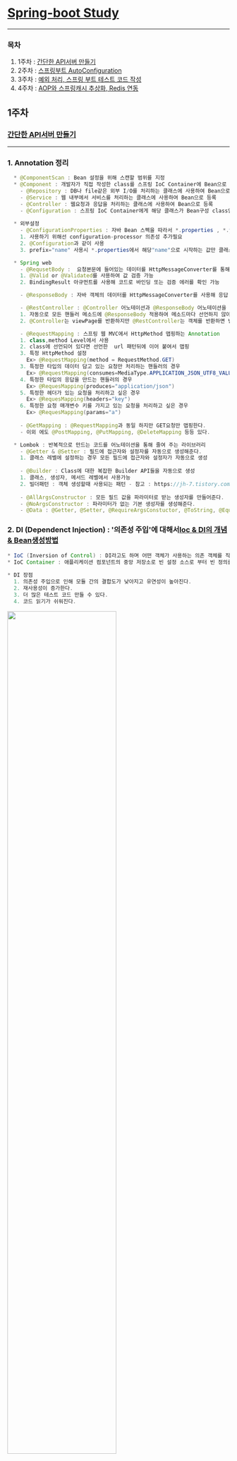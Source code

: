  # [Spring-boot Study](https://github.com/sieunkr/spring-study-group)
---

### 목차
1. 1주차 : [간단한 API서버 만들기](https://github.com/hwangyoungjin/SpringGroupStudy#1주차)
2. 2주차 : [스프링부트 AutoConfiguration](https://github.com/hwangyoungjin/SpringGroupStudy#2주차)
3. 3주차 : [예외 처리, 스프링 부트 테스트 코드 작성](https://github.com/hwangyoungjin/SpringGroupStudy#3주차)
4. 4주차 : [AOP와 스프링캐시 추상화, Redis 연동](https://github.com/hwangyoungjin/SpringGroupStudy#4주차)

## 1주차
### [간단한 API서버 만들기](https://brunch.co.kr/@springboot/531)
---
### 1. Annotation 정리 
```java
  * @ComponentScan : Bean 설정을 위해 스캔할 범위를 지정
  * @Component : 개발자가 직접 작성한 class를 스프링 IoC Container에 Bean으로 등록하기 위한 어노테이션 
    - @Repository : DB나 file같은 외부 I/O를 처리하는 클래스에 사용하여 Bean으로 등록
    - @Service : 웹 내부에서 서비스를 처리하는 클래스에 사용하여 Bean으로 등록
    - @Controller : 웹요청과 응답을 처리하는 클래스에 사용하여 Bean으로 등록
    - @Configuration : 스프링 IoC Container에게 해당 클래스가 Bean구성 class임을 알려주는 어노테이션
        
  * 외부설정
    - @ConfigurationProperties : 자바 Bean 스펙을 따라서 *.properties , *.yml 파일에 있는 값을 해당 어노테이션 붙은 클래스에 Getter, Setter를 이용하여 필드값의 바인딩 해준다.
	1. 사용하기 위해선 configuration-processor 의존성 추가필요
	2. @Configuration과 같이 사용
	3. prefix="name" 사용시 *.properties에서 해당"name"으로 시작하는 값만 클래스 field에 바인딩 된다.

  * Spring web
    - @RequsetBody :  요청본문에 들어있는 데이터를 HttpMessageConverter를 통해 자바 객체로 받아올 때 사용
	1. @Valid or @Validated를 사용하여 값 검증 가능
	2. BindingResult 아규먼트를 사용해 코드로 바인딩 또는 검증 에러를 확인 가능

    - @ResponseBody : 자바 객체의 데이터를 HttpMessageConverter를 사용해 응답 본문 메시지로 변환하여 보낼 때 사용

    - @RestController : @Controller 어노테이션과 @ResponseBody 어노테이션을 합쳐놓은 어노테이션 
	1. 자동으로 모든 핸들러 메소드에 @ResponseBody 적용하여 메소드마다 선언하지 않아도 된다.
	2. @Controller는 viewPage를 반환하지만 @RestController는 객체를 반환하면 변환되어 바로 응답으로

    - @RequestMapping : 스프링 웹 MVC에서 HttpMethod 맵핑하는 Annotation
	1. class,method Level에서 사용
	2. class에 선언되어 있다면 선언한  url 패턴뒤에 이어 붙여서 맵핑
	3. 특정 HttpMethod 설정
	  Ex> @RequestMapping(method = RequestMethod.GET)
	3. 특정한 타입의 데이터 담고 있는 요청만 처리하는 핸들러의 경우
	  Ex> @RequestMapping(consumes=MediaType.APPLICATION_JSON_UTF8_VALUE)
	4. 특정한 타입의 응답을 만드는 핸들러의 경우
	  Ex> @RequesMapping(produces="application/json")
	5. 특정한 헤더가 있는 요청을 처리하고 싶은 경우
	  Ex> @RequesMapping(headers="key")
	6. 특정한 요청 매개변수 키를 가지고 있는 요청을 처리하고 싶은 경우
	  Ex> @RequesMapping(params="a")
	 
    - @GetMapping : @RequestMapping과 동일 하지만 GET요청만 맵핑한다.
	- 이외 에도 @PostMapping, @PutMapping, @DeleteMapping 등등 있다.

  * Lombok : 반복적으로 만드는 코드를 어노테이션을 통해 줄여 주는 라이브러리
    - @Getter & @Setter : 필드에 접근자와 설정자를 자동으로 생성해준다.
	1. 클래스 레벨에 설정하는 경우 모든 필드에 접근자와 설정자가 자동으로 생성
 
    - @Builder : Class에 대한 복잡한 Builder API들을 자동으로 생성
	1. 클래스, 생성자, 메서드 레벨에서 사용가능
	2. 빌더패턴 : 객체 생성할때 사용되는 패턴 - 참고 : https://jh-7.tistory.com/3
 
    - @AllArgsConstructor : 모든 필드 값을 파라미터로 받는 생성자를 만들어준다.
    - @NoArgsConstructor : 파라미터가 없는 기본 생성자를 생성해준다.
    - @Data : @Getter, @Setter, @RequireArgsConstuctor, @ToString, @EqualsAndHashCode를 한꺼번에 설정해준다.
```
### 2. DI (Dependenct Injection) : '의존성 주입'에 대해서[Ioc & DI의 개념 & Bean생성방법](https://brunch.co.kr/@springboot/532)
```java 
* IoC (Inversion of Control) : DI라고도 하며 어떤 객체가 사용하는 의존 객체를 직접 만들어 사용하는게 아니라 주입 받아 사용하는 방법을 말한다.
* IoC Container : 애플리케이션 컴포넌트의 중앙 저장소로 빈 설정 소스로 부터 빈 정의를 읽어들이고, 빈을 구성하고 제공한다.
	
* DI 장점
  1. 의존성 주입으로 인해 모듈 간의 결합도가 낮아지고 유연성이 높아진다.
  2. 재사용성이 증가한다.
  3. 더 많은 테스트 코드 만들 수 있다.
  4. 코드 읽기가 쉬워진다.
```
<img src="https://user-images.githubusercontent.com/60174144/104797462-8ab10280-5801-11eb-90a0-8ff3a5988eec.png" width="70%" height="70%">

```java
* 질문사항
1. ResponseMovie없이 Movie객체로 응답 받을 수 는 없는건지?
2. 아래 Logic이 맞는지
```
```java
* 환경
- 2.3.7 RELEASE
- Lombok의존성 추가 
- gradle
```

1. ### **[네이버 오픈 API 활용하기](https://developers.naver.com/docs/common/openapiguide/apilist.md#%EA%B2%80%EC%83%89)**
	- 사용 api : **검색**
	- #### **API 서버의 시스템 구성도**
	- <img src="https://user-images.githubusercontent.com/60174144/104416698-927d6680-55b7-11eb-870b-7d8be4e94696.png" width="70%" height="70%">


2. ### **API 서버 구축하기**
	```java
	[ directory 구조 ]
	* config
	  - HttpClientConfig
	  - NaverProperies
	* model
	  - Movie
	  - MovieGroup
	  - ReponseMovie
	     - Item
	* Service
	  - MovieService
	* repository
	  - MovieRepository
	* repositoryImpl
	  - MovieRepositoryImpl
	* controller
	  - SearchController
	``` 

	1. #### **restTemplate 사용**
		- RestClicent 사용하기 위해 의존성 추가
		```java
		implementation 'org.apache.httpcomponents:httpclient:4.5'
		```
		- RestTemplate @Bean 설정
		```java
		@Configuration
		public class HttpClientConfig {
		    @Bean
		    public RestTemplate restTemplate(){
		        HttpComponentsClientHttpRequestFactory factory = new HttpComponentsClientHttpRequestFactory();
		        HttpClient httpClient = HttpClientBuilder.create()
		                .setMaxConnTotal(50)
		                .setMaxConnPerRoute(10)
		                .build();
		
		        factory.setHttpClient(httpClient);
		        factory.setConnectTimeout(3000);
		        factory.setReadTimeout(5000);
		        return new RestTemplate(factory);
		    }
		}
		```

	2. #### **Active Profiles**
		- Naver OpenAPI를 호출하기 위해 필요한 정보
		- resource 안 application-sercre.properties에 추가 (**git.ignore**)
	3. #### **Config 설정**
		- naver api를 사용하기 위하여 prefix를 naver.openapi로 설정
		```java
		@Getter
		@Setter
		@Configuration
		@ConfigurationProperties(prefix = "naver.openapi") 
		//*.properties에서 앞에 naver.openapi로 시작하는 값만 가져와서 바인딩
		public class NaverProperties {
		    private String movieUrl; //application.properties에 있는 value에 해당
		    private String clientId; //application-secret.properties에 있는 value에 해당
		    private String clientSecret; //application-secret.properties에 있는 value에 해당
		}
		```

	4. #### **영화 검색 서비스 구현하기**
		- 네이버 오픈 api의 결과를 받아 바인딩할 객체 정의
		```java
		@Getter
		@Setter
		@AllArgsConstructor
		@NoArgsConstructor
		public class ResponseMovie {
		    private List<Item> items;
		
		    @Getter
		    @Setter
		    @AllArgsConstructor
		    @NoArgsConstructor			
		    public static class Item{
		        private String title;
		        private String link;
		        private String actor;
		        private String director;
		        private float userRating;
		        //TODO: 필드추가
		    }
		}

		*Lombok Annotation 인텔리제이에서 자동추가 안되는 문제
		-> 직접 import lombok.Annotation; 해줌으로써 해결
		```

		- 직접 사용할 Movie 객체 정의
		```java
		@Builder
		@Getter
		public class Movie implements Serializable {
		    private String title;
		    private String link;
		    private float userRating;
		}
		```

		- MovieRepository 인터페이스 정의
		```java
		@Repository
		public interface MovieRepository {
		    List<Movie> findByQuery(String query);
		}
		```

		- MovieRepository 구현 : MovieRepositoryImpl
		```java

		* never open api를 통해 데이터 가져오는 부분 
		* restTamplate의 경우 map 또는 사용자가 정의한 class 등 다양한 형태로 데이터를 바로 파싱해서 받는다
		* RestTemplate Method :  exchange 
		  - HttpMethod : Any
		  - 설명 : 헤더세팅해서 HttpMethod 요청 보내고 HttpMessageConverter를 통해         
		          인자로 넘긴 Object타입으로 json 데이터 변환해서 ResponseEntitiy로 받는다.
		  - Parameter
		     1. url
		     2. HttpMethod
		     3. HttpEntity (requestEntity)
		     4. Object (Class responseType)

		@Component
		public class MovieRepositoryImpl implements MovieRepository {
		    @Autowired
		    private RestTemplate restTemplate;
		    @Autowired
		    private NaverProperties naverProperties;
		    @Override
		    public List<Movie> findByQuery(String query) {
		        HttpHeaders httpHeaders = new HttpHeaders();
		        httpHeaders.add("X-Naver-Client-Id",naverProperties.getClientId());
		        httpHeaders.add("X-Naver-Client-Secret",naverProperties.getClientSecret());
		
		        String url = naverProperties.getMovieUrl()+"?query=" + query;
		        
		        return restTemplate.exchange(url, HttpMethod.GET, new HttpEntity<>(httpHeaders), ResponseMovie.class)
		                .getBody() // 응답 본문
		                .getItems()
		                .stream()
		                .map(m->Movie.builder() // Movie객체에 담는다.
		                    .title(m.getTitle())
		                    .link(m.getLink())
		                    .userRating(m.getUserRating())
		                    .build())
		                .collect(Collectors.toList());
		    }
		}
		```		

		- MovieService에서 Repository 통해 가져온 데이터 응용
		```java
		@Service
		public class MovieService {
		
		    @Autowired
		    MovieRepository movieRepository;
		
		    public List<Movie> search(final String query){
		        return movieRepository.findByQuery(query);
		    }
		}
		```

		- SearchController 정의
		```java
		@RestController
		@RequestMapping("/api/v1/search")
		public class SearchController {
		    @Autowired
		    private MovieService movieService;
		
		    @GetMapping("/movies")
		    public List<Movie> getMoviesByQuery (@RequestParam(name = "q") String query){
		         return movieService.search(query);
		    }
		}
		```

		- WebBrower에서 JSON 데이터형식 응답 확인
		- <img src="https://user-images.githubusercontent.com/60174144/104403195-5805d080-559b-11eb-8362-0a34f8b7e4b1.png" width="70%" height="70%">

		- 평점순으로 정렬하기 위해 [NAVER 스펙 확인](https://developers.naver.com/docs/search/movie/)
			- 평점 순 정렬기능 제공X

	5. #### **영화 검색 서비스 평점 순 정렬 기능 추가**
		- MovieGroup model 추가 해서 정렬기능 만들기
		```java
		public class MovieGroup {
		    private final List<Movie> list;
		    public MovieGroup(final List<Movie> list){
		        this.list=list;
		    }
		
		    public List<Movie> getList() {
		        return list;
		    }
		
		    public List<Movie> getListOrderRating(){
		        return list.stream().filter(b->!((Float)b.getUserRating()).equals(0.0f))
		                .sorted((a,b)->b.getUserRating() > a.getUserRating() ? 1:-1)
		                .collect(Collectors.toList());
		    }
		}
		```
		- MovieService 수정
		```java
		public List<Movie> search(final String query){
		  MovieGroup movieGroup = new MovieGroup(movieRepository.findByQuery(query));
		  return movieGroup.getListOrderRating();
		}
		```
		- <img src="https://user-images.githubusercontent.com/60174144/104404088-386fa780-559d-11eb-9ba3-220deb1ce049.png" width="70%" height="70%">
	
	6. #### **영화 데이터 전부 가져올 수 있도록 필드 추가**
		- Movie, ResponseMovie의 item의 필드 추가
		```java
		@Builder
		@Getter
		public class Movie implements Serializable {
		    private String title;
		    private String link;
		    private float userRating;
		    private String image;
		    private String pubDate;
		    private String actor;
		    private String director;
		    //titile, link, userRating, image, pubDate, actor, director
		}
		****************
		public class ResponseMovie {
		    private List<Item> items;

		    @Getter
		    @Setter
		    @AllArgsConstructor
		    @NoArgsConstructor
		    public static class Item{
		        //titile, link, userRating, image, pubDate, actor, director
		        private String title;
		        private String link;
		        private float userRating;
		        private String image;
		        private String pubDate;
		        private String actor;
		        private String director;
		        //TODO: 필드추가
		    }
		}
		```
		- <img src="https://user-images.githubusercontent.com/60174144/104413722-2fd59c00-55b2-11eb-9144-857fec57f751.png" width="70%" height="70%">

## 2주차
### [스프링부트 AutoConfiguration](https://brunch.co.kr/@springboot/533)
---
1. ### 스프링 AutoConfiguration                                  
	1. #### 스프링부트 @SpringBootApplication
	```java
	@SpringBootApplication에는 3가지 Annotation이 포함되어 있다.
	  - @EnableAutoConfiguration : 스프링부트의 AutoConfiguration을 사용하겠다는 어노테이션
	  - @SpringBootConfiguration : 스프링부트에서 @Configuration을 대체하는 스프링부트 필수 어노테이션
	  - @ComponentScan : 해당 어노테이션 이하 파일에서 등록할 Bean 스캔

	* 참고 Annotation
	1. @Conditional : 스프링IoC컨테이너에 조건부로 Bean등록하는 역할 가능하다.
	  - @ConditionOnClass(*.class) : classpath에 해당(*)클래스가 존재하면 Bean등록 (즉, 의존성으로 들어와 있다면 해당 로직 수행된다.)
	  - @ConditionOnMissingClass(*.class) : 해당(*)클래스가 없다면 Bean등록
	  - @ConditionOnBean(*.class) : 해당 Bean(*)이 존재하면 Bean으로 등록
	  - @ConditionOnMissingBean(*.class) : 해당(*)Bean이 없다면 Bean등록
	```
	2. #### @EnableAutoConfiguration의 역할
	```java
	스프링부트에서 Bean을 읽을 때 2단계로 읽혀진다
	1단계. @ComponentScan ()
	2단계. @EnableAutoConfiguration
	
	* @EableAutoConfiguration은
	External Library인 org.springframework.boot.autoconfigure.EnableAutoConfiguration 의
	spring.factoriese에 있는 항목(class)들을 Scan 후 Bean으로 등록하여 자동설정
	```
	3. #### 자동설정을 application.properties를 통해 커스터마이징하기
	```java
	1. @EableAutoConfiguration이 등록한 자동설정의 Bean을 사용할때
	2. 대부분의 Bean Class는 등록된 properties(class)를 읽어온다 
	3. properties(class)에는 @ConfigurationProperties를 사용하여 prefix가 정해져있다.
	4. 따라서 application.properties를 활용하여 코드에 큰 수정없이 prefix값으로 커스터마이징 가능  
	```
2. ### 과제
	1. #### 임베디드 톰캣의 쓰레드 풀 사이즈 변경
		```java
		server.tomcat.threads.max=200 // application.properties에서 변경
		```
	2. #### naver open API를 통해 쇼핑 검색서비스 추가하기
		- [Naver 쇼핑 API 정보](https://developers.naver.com/docs/search/shopping/)
		- PostMan으로 헤더에 인증값 넣고 naver open api 요청보내서 응답 결과 확인해보기
		- <img src="https://user-images.githubusercontent.com/60174144/105951107-e3f71c80-60b2-11eb-9018-0be15eff6527.png" width="50%" height="50%">
		
		1. ##### application.properties에 json형식의 요청 url 추가
		```java
		naver.openapi.shopUrl=https://openapi.naver.com/v1/search/shop.json
		```

		2. ##### NaverProperties에 shopUrl 추가
		```java
		Getter
		@Setter
		@Configuration
		@ConfigurationProperties(prefix = "naver.openapi")
		public class NaverProperties {
		    private String movieUrl;
		    private String shopUrl;
		    private String clientId;
		    private String clientSecret;
		}
		```

		3. ##### 네이버 오픈 api의 Shop 결과를 받아 바인딩할 ResponseShop 객체 정의
		```java
		@Getter
		@Setter
		@AllArgsConstructor
		@NoArgsConstructor
		public class ResponseShop {
		    private List<Item> items;
		
		    @Getter
		    @Setter
		    @AllArgsConstructor
		    @NoArgsConstructor
		    public static class Item{
		        private String title;
		        private String link;
		        private String image;
		        private Long iprice; //최저가
		        private Long hprice; //최고가
		        private Long productId; //상품 id
		    }
		}
		```

		4. ##### 서버에서 활용할 Shop model 만들기
		```java
		@Builder
		@Getter
		@Setter
		public class Shop {
		    private String title;
		    private String link;
		    private String image;
		    private Long iprice; //최저가
		    private Long hprice; //최고가
		    private Long productId; //상품 id
		}
		``` 

		5. ##### ShopRepository 추가
		```java
		@Repository
		public interface ShopRepository {
		    List<Shop> findByQuery(String query);
		}
		```
		
		6. ##### ShopRepository 구현 : ShopRepositoryImpl
		```java
		@Component
		public class ShopRepositoryImpl implements ShopRepository {
		
		    @Autowired
		    RestTemplate restTemplate;
		
		    @Autowired
		    NaverProperties naverProperties;
		
		    @Override
		    public List<Shop> findByQuery(String query) {
		        HttpHeaders httpHeaders = new HttpHeaders();
		        httpHeaders.add("X-Naver-Client-Id",naverProperties.getClientId());
		        httpHeaders.add("X-Naver-Client-Secret",naverProperties.getClientSecret());
		
		        String url = naverProperties.getShopUrl()+"?query="+query;
		        return restTemplate.exchange(url, HttpMethod.GET,new HttpEntity<>(httpHeaders), ResponseShop.class)
		                .getBody() //ResponseShop 객체로 요청 결과 (응답) 바인딩됨
		                .getItems()//ResponseShop의 item
		                .stream()
		                .map(m->Shop.builder() //item의 데이터를 Shop 객체로 바인딩하기
		                .title(m.getTitle())
		                .link(m.getLink())
		                .image(m.getImage())
		                .iprice(m.getIprice())
		                .hprice(m.getHprice())
		                .productId(m.getProductId())
		                .build())
		                .collect(Collectors.toList()); //List<Shop> 으로 return
		    }
		}
		```

		7. ##### Repository를 통해 가져온 데이터 활용할 ShopService 구현
		```java
		@Service
		public class ShopService {
		    @Autowired
		    ShopRepository shopRepository;
		    public List<Shop> search(final String query){
		        return shopRepository.findByQuery(query);
		    }
		}
		```
		8. ##### 기존 SearchController에 응답 받을 shop url 추가
		```java
		@GetMapping("/shops")
		public List<Shop> getShopsByQuery(@RequestParam(name = "s") String query){
		    return shopService.search(query);
		}
		```
		
		9. ##### **http://localhost:8080/api/v1/search/shops?s=바지**로 결과 확인
		- <img src="https://user-images.githubusercontent.com/60174144/105951229-0c7f1680-60b3-11eb-88c4-2b2e2e6a7a50.png" width="50%" height="50%">

		10. ##### 최저가로 정렬되어 출력되로록 코드 수정
			```java
			- 최저가 출력 변수 lprice인데 iprice으로 실행되어 null 값 나오고 이었음
			- 해결
			```
			1. Shop model 코드 추가
			```java
			@Builder
			@Getter
			@Setter
			public class Shop implements Comparable<Shop> {
			    private String title;
			    private String link;
			    private String image;
			    private Long lprice; //최저가
			    private Long hprice; //최고가
			    private Long productId; //상품 id
    
			    //기준정렬 만들기 - 최저가 오름차순
			    @Override
			    public int compareTo(Shop o) {
			        return this.lprice > o.lprice ? 1 : -1;
			    }
			```
			2. ShopService 코드 추가
			```java
			    //이름정렬
			    public List<Shop> getOrderName(String query){
			        List<Shop> shops = shopRepository.findByQuery(query);
			        return shops.stream().filter(a->!a.getLprice().equals(0)).sorted().collect(Collectors.toList());
			    }
			```
			3. SearchController 코드 수정
			```java
			    @GetMapping("/shops")
			    public List<Shop> getShopsByQuery(@RequestParam(name = "s") String query){
			        //return shopService.search(query);
			        //이름정렬
			        return shopService.getOrderName(query);
			    }
			```
			4. 결과
			- <img src="https://user-images.githubusercontent.com/60174144/106151206-74bb1e80-61bf-11eb-86a8-50bfea8e3ebd.png" width="50%" height="50%">

3. ### 2주차 PR요청 완료

## 3주차
### [예외 처리, 스프링 부트 테스트 코드 작성하기](https://brunch.co.kr/@springboot/538)
---
1. ### 스프링 테스트 [단위 테스트 vs 통합 테스트]
	0. ### 순서
		- 시작은 test 의존성추가
		```java
		spring-boot-starter-test
		scope는 test
		```
		- Test 코드 순서
		```java
		1. given : 테스트 준비 : 어떤 상황을 준다
		2. when : 테스트 시작 : 어떤 일을 발생시킨다
		3, then : 테스트 단언 : 결과가 맞는지 check (assert 이용)
		```
	1. #### 단위테스트 [아직 완벽히 이해x]
		1. ##### 단위테스트의 5가지 원칙
		```java
		F - Fast ( 테스트 코드를 실행하는 일은 오래 걸리면 안된다.)
		I - Indenpendent ( 독립적으로 실행이 되어야 한다)
		R - Repeatable ( 반복 가능해야 한다)
		S - Self Validating ( 메뉴얼 없이 테스트 코드만 실행해도 성공, 실패 여부를 알 수 있어야 한다.)
		T - Timely ( 바로 사용 가능해야 한다. )
		```
	2. #### 통합테스트
		1. @SpringBootTest
		```java
		- 해당 어노테이션에 의해 ComponentScan이 동작하여 모든 어플리케이션의 Bean을 등록
		- 애플리케이션 실행하는 것과 같게 동작
		```
		2. @SpringBootTest(MovieService.class)
		```java
		- MovieService만 필요한 테스트 이므로 해당 클래스와 관련된 Bean만 스프링 컨테이너에 등록된다.
		- 불필요한 bean등록을 피해 테스트 속도를 높힌다.
		```
		3. @MockBean
		```java
		- 임시객체인 Mock객체를 편하게 사용할 수 있도록 제공
		- ApplicationContext 에 들어있는 Bean을 해당 Mock 객체로 교체한다.
		- 모든 @Test마다 자동으로 리셋된다
		```
		4. **Mockito, BDDMockito 공부 필요**
		5. Test Code
		```java
		@SpringBootTest(classes = MovieService.class)
		class MovieServiceTest {

		    @Autowired
		    private MovieService movieService;

		    @MockBean
		    private MovieRepository movieRepository;

		    @DisplayName("평점 순으로 정렬되는지 검사")
		    @Test
		    void shouldSortedInOrderOfGrade(){
		        //given
		        String query = "테스트";
		        String expectedTopRankingMovieTitle = "평점1위";
		        given(movieRepository.findByQuery(anyString())).willReturn(this.getStubMovies());
		
		        //when
		        List<Movie> movies = movieService.search(query);
		
		        //then
		        Assertions.assertEquals(movies.stream().findFirst().get().getTitle(),expectedTopRankingMovieTitle);
		    }
		
		    List<Movie> getStubMovies(){
		        return Arrays.asList(
		                Movie.builder().title("평점0").link("http://test").userRating(0.0f).build(),
		                Movie.builder().title("평점2위").link("http://test").userRating(9.3f).build(),
		                Movie.builder().title("평점3위").link("http://test").userRating(8.7f).build(),
		                Movie.builder().title("평점1위").link("http://test").userRating(9.7f).build()
		                );
		    }
		}
		```
	
2. ### 과제
	1. #### 영화 검색 서비스 캐싱 역할 만들기
		```java
		1. 사용자에 의한 키워드 검색 시 네이버 Open API 영화 검색 결과를 애플리케이션 내부에 정의한 자료구조로 저장해 놓기
		  - Map을 사용해서 key에는 검색어, Value에는 검색 결과를 저장
		2. 사용자에 의한 키워드 검색 시 특정 키워드에 해당하는 데이터가 자료구조에 이미 저장되어 있다면, 네이버 오픈 API를 호출하지 않고,
		저장된(캐싱된) 데이터를 사용하도록 없으면 네이버 Open API 호출
		3. 관리자에 의한 캐시 데이터를 강제로 업데이트(갱신)하는 RestController API 만들기
		  - RestAPI의 갱신해주는 API를 호출하면, 네이버 오픈 API를 호출 후 캐시에 저장
		```

		1. ##### MovieService 코드 수정
		```java
		@Service
		public class MovieService {

		    //캐싱용으로 사용 할 자료구조
		    static HashMap<String, List<Movie>> hm = new HashMap<>();
		
		    @Autowired
		    MovieRepository movieRepository;
		
		    public MovieService(MovieRepository movieRepository){
		        this.movieRepository = movieRepository;
		    }

		    public List<Movie> search(final String query){
		        List<Movie> movies = null;
		        if(hm.containsKey(query)){ // 자료구조에 있는지 검색
		            //있다면 받아오기
		            movies = hm.get(query);
		            //System.out.println(query+"결과 캐시에서 가져옴");
		        }
		        else{ //없으면 네이버 Open API 호출
		            MovieGroup movieGroup = new MovieGroup(movieRepository.findByQuery(query));
		            movies = movieGroup.getListOrderRating();
		            hm.put(query,movies);
		            //System.out.println(query+"결과 네이버 OpenAPI 에서 가져옴");
		        }
		        return movies;
		    }
		```
		2. ##### 관리자 요청받을 컨트롤러 생성
		| Methods | Urls | Actions |
		|---|:---:|:---:|
		| GET | /cache/movies/{query} | query에 해당하는 영화 캐시 데이터 Update 후 데이터 반환 |
		```java		
		@RestController
		@RequestMapping("/cache")
		public class CacheAPIController {
		
		    @Autowired
		    MovieService movieService;

		    //url 패턴으로 받기		
		    @GetMapping("/movies/{query}")
		    public List<Movie> movieDataUpdate(@PathVariable String query){
		        return movieService.cacheUpdate(query);
		    }
		}
		```
		3. ##### MovieService에 관리자 Update 내용 추가
		```java
		    //관리자 강제 Update용
		    public List<Movie> cacheUpdate(final String query) {
		        MovieGroup movieGroup = new MovieGroup(movieRepository.findByQuery(query));
		        List<Movie> movies = movieGroup.getListOrderRating();
		        hm.put(query, movies);
		        //System.out.println(query+" 결과 Update");
		        return movies;
		    }
		```
		
## 4주차
### AOP와 스프링캐시 추상화, Redis 연동 
---
1. ### [AOP](https://brunch.co.kr/@springboot/542)
	```java
	* AOP(Aspect-Oriented Programming)란
	 - OOP를 보완하는 수단으로, 흩어진 Aspect를 모듈화 할 수 있는 프로그래밍 기법
	 - 공통된 기능을 재사용하는 기법이다.
	 - 스프링프레임워크의 (@RestController 등등의) 어노테이션 자체가 AOP 프레임워크이다.
	
	* AOP의 장점
	 1. 어플리케이션 전체에 흩어진 공통기능 (Crosscutting Concerns)이 하나의 장소에서 관리 된다는 점
	 2. 다른 서비스 모듈들이 본인의 목적에만 충실하고  그 외 사항들은 신경쓰지 않아도 된다는 점 

	* AOP 주요개념 용어 (Spring에서만 사용되는것이 아닌 AOP 프레임워크 전체에서 사용되는 공용어)
	 1. 타겟(Target)
	    - 부가기능을 부여할 대상

	 2. Aspect
	    - 포인트컷과 어드바이스의 결합이다
	    - 객체지향 모듈이 Object라 불리는 것과 같이 부가기능 모듈을 Aspect라고 부른다
  
	 3. 어드바이스(Advice)
	    - 실질적으로 부가기능을 담은 구현체
	    - 횡단 관심에 해당하는 공통 기능의 코드, 독립된 클래스의 메소드로 작성한다
	    - 타겟 object에 종속되지 않아 순수하게 부가 기능에만 집중
	    - Aspect가 무엇을, 언제 할지를 정의
	    - 어드바이스 정의는 동작시점을 기준으로 5가지 있다.
	        1) 메소드 실행 전 @Before 
	        2) 메소드 실행 후 @After
	        3) 메소드 정상적으로 실행 된 후 @AfterReturning
	        4) 메소드 예외가 발생한 경우 @AfterThrowing 
	        5) 메소드 호출 이전, 이후, 예외발생등 모든 시점에서 동작 @Around

	4. PointCut
	   - 부가기능이 적용될 대상(메소드)를 선정하는 방법
	   - Advice를 적용할 JoinPoint를 선별하는 기능을 정의한 모듈을 말한다
	   - PointCut 정의는 @Around안에서 정의하며
	     표현식으로는 execution, @annotation, bean 3가지가 있다.
	   - ||, &&, ! 을 사용하여 포인트컷 조합 가능하다.

	5. JoinPoint
	  - 클라이언트가 호출하는 모든 비즈니스 메소드, 조인포인트 중에서 포인트컷되기 때문에 
	    포인트컷의 후보로 생각할 수 있다.
	  - 다른 AOP 프레임워크와 달리 spring에서는 메소드 조인포인트만 제공

	6. Proxy
	  - Target을 감싸서 Target의 요청을 대신 받아주는 Wrapping Object
	  - 클라이언트에서 타겟을 호출하게 되면 타겟이 아닌 타겟을 감싸고 있는 프록시가 호출되어, 
	    타겟 메소드 실행전에 선처리, 타겟 메소드 실행 후, 후처리를 실행시키도록 구성
	
	* 스프링 AOP
	 - 프록시 기반의 AOP 구현체
	 - 스프링 빈에만 AOP 적용가능
	 - 스프링 IoC와 연동하여 엔터프라이즈 애플리케이션에서 가장 흔한 문제에 대한 해결책을 제공하는것이 목적
	 
	* 애노테이션으로 포인트컷 정의해서 AOP 사용하기
	 step 0. AOP의존성 추가
	 step 1. 애노테이션 A 정의 (@Target, @Retention 사용)
	 step 2. Aspect class (@Component, @Aspect 붙여서 정의) 만들고 메서드에 @Around(@annotation으로 포인트컷정의)를 통해 어드바이스 정의
	 step 3. 함수에 해당 A 어노테이션 사용
	 
	```
	
	1. #### 메서드의 수행시간을 계산하는 간단한 AOP 구현하기
		0. ##### 의존성 추가
		```java
		org.springframwork.boot:spring-boot-starter-aop
		```
		1. ##### Step1 애노테이션 정의
		```java
		@Retention(RetentionPolicy.RUNTIME)
		@Target(ElementType.METHOD)
		public @interface PerformanceTimeRecord {
		}
		```
		2. ##### Step2 Aspect class 정의
		```java
		@Slf4j
		@Aspect
		@Component
		public class RecodeAspectProvider {
		
		    //PointCut = @Around에 정의한 애노테이션을 사용한 메소드에만 해당 코드가
		    // 메소드 수행 전처리 후처리 사용된다
		    @Around("@annotation(com.example.demo.provider.timePerformanceTimeRecord)")
		    public Object logExcutionTime(ProceedingJoinPoint joinPoint) throws Throwable {
		        System.out.println("time 체크 시작");
		        long start = System.currentTimeMillis();

		        //가장 중요한 구문으로 실제 애노테이션이 붙은 메소드의 내용이 실행된다.
		        Object proceed = joinPoint.proceed();

		        long executionTime = System.currentTimeMillis() - start;
		        System.out.println("결과 시간 = " + executionTime);

		        //@Slf4j로 log 사용
		        log.info(joinPoint.getSignature()+ "executed in "+ executionTime + "ms");

		        //반드시 proceed의 결과를 return 해주어야 한다.
		        return proceed;
		    }
		}
		```
		3. ##### Step3 Service단 함수에 정의한 애노테이션 사용
		```java
		@Service
		public class MovieService {

		    @PerformanceTimeRecord
		    public void aopTest(){
		        System.out.println("AOP Test");
		    }
		}
		```
		4. ##### 결과
		- <img src="https://user-images.githubusercontent.com/60174144/106862344-564aab00-670a-11eb-9e47-af0c967ca8ca.png" width="50%" height="50%">


2. ### AOP를 이용한 영화, 쇼핑 검색 데이터 캐싱 직접 구현하기
	1. #### Concern	
		- <img src="https://user-images.githubusercontent.com/60174144/107015991-bdd32a00-67e0-11eb-8d5b-1105e5a08757.png" width="50%" height="50%">

	2. #### ConcurrentMap을 사용하여 메모리기반 저장소 cache와 CacheManager 구현하기(커스텀)
		- <img src="https://user-images.githubusercontent.com/60174144/107031618-d0a42980-67f5-11eb-8ca1-0efdd6dd4c68.png" width="50%" height="50%">		
	
	3. #### Aspect에서 CustomCacheManager 사용하여 구현
		1. 애노테이션 정의
		```java
		@Retention(RetentionPolicy.RUNTIME)
		@Target(ElementType.METHOD)
		public @interface LookAsideCaching {
		     String value(); //cacheName
		     String key() default "NONE"; //cacheKey
		}
		```		
		2. [Aspect 정의 - 코드참조](https://github.com/hwangyoungjin/SpringGroupStudy/blob/main/src/main/java/com/example/demo/provider/cache/CachingAspectProvider.java)
			- <img src="https://user-images.githubusercontent.com/60174144/107031800-22e54a80-67f6-11eb-9d4c-931255349f18.png" width="50%" height="50%">
			- [joinPoint 메소드 사용참조](https://codedragon.tistory.com/9013)
		3. Service에 애노테이션 사용
		```java
		    //value는 cacheName 
		    @LookAsideCaching(value = "cache::search-movies",key = "query")
		    public List<Movie> search(final String query){
		        MovieGroup movieGroup = new MovieGroup(movieRepository.findByQuery(query));
		        return movieGroup.getListOrderRating();
		    }
		```
	4. #### PSA(Portable Service Abstraction)
		- <img src="https://user-images.githubusercontent.com/60174144/107018896-5b7c2880-67e4-11eb-9687-8f10fdfa4a62.png" width="50%" height="50%">
		

3. ### [스프링에서 제공하는 캐시 추상화](https://brunch.co.kr/@springboot/543)
	1. #### 스프링에서 제공하는 캐시 스프링부트에서 사용하기
		1. ##### Step1. spring-boot-starter-cache 의존성 추가
		```java
		org.springframwork.boot:spring-boot-starter-cache

		* 의존성 추가시
		 1. CacheManager를 빈으로 등록 ()
		 2. Redis, EhCache등 에서 지원하는 캐시 라이브러리를 사용하지 않는경우 
		    ConcurrentMapCacheManager를 제공하며 
		    저장소로는 메모리를 기반으로 하여 ConcurrentHashMap를 사용
		 3. ConcurrentMapCacheManager가 빈으로 등록된다. 
		* 의존성 추가 후 Redis 의존성 까지 있는경우
		 1. RedisCacheManager를 빈으로 등록
		
	
		```
		2. ##### Step2. 캐시 기능을 사용하고 싶은 프로젝트에 @EnableCaching 추가
		```java
		@SpringBootApplication
		@EnableCaching
		public class DemoApplication {
		    public static void main(String[] args) {
		        SpringApplication.run(DemoApplication.class, args);
		    }
		}
		```
		3. ##### Step3. @Cacheable, @CacheEvict
		```java
		* 캐시하고 싶은 메서드에 @Cacheable 
		* 캐시를 제거하고자하는 메서드에는 @CacheEvict를 쓴다. => 보통 remove나 delete 함수에 사용

		@Service
		public class MovieService {

		    @Autowired
		    MovieRepository movieRepository;

		    public MovieService(MovieRepository movieRepository){
		        this.movieRepository = movieRepository;
		    }

		    @Cacheable(value = "cache::movies::query") //cache::movies::query + 파라미터query값으로 key값 생성된다.
		    public List<Movie> search(final String query){
		        MovieGroup movieGroup = new MovieGroup(movieRepository.findByQuery(query));
		        return movieGroup.getListOrderRating();
		    }
		```

		
4. ### Redis 연동
	1. #### 의존성 추가하여 Redis 사용하기
	```java
	implementation 'org.springframework.boot:spring-boot-starter-data-redis'

	* 주로 캐시, 메시지브로커, 키-벨류 스토어등으로 사용

	* Redis 연동시
	 1) 스프링 데이터 Redis에는 RedisCacheManager를 제공
	 2) RedisCacheManager는 RedisTemplate를 통해 Redis 서버를 가지고 동작

	* Redis 주요 커맨드
	 - keys * : 모든 key를 검색
	 - get "key값" : key값에 해당하는 value를 검색

	* 도커에서 Redis 실행시
	 - docker run -p 6379:6379 --name redis_boot -d redis
	 - docker exec -i -t redis_boot redid-cil

	* redis포트가 6379라면 스프링 부트에서 따로 포트 설정 할 필요X
	 - 포트번호가 6379가 아니고 3030이라면 application.properties 파일에 포트 설정
	    # Redis Setting
	    spring.cache.type=redis
	    spring.redis.host=localhost
	    spring.redis.port=3030
	```
	2. #### 프로젝트에 의존성만 추가하여 redis 적용
	- <img src="https://user-images.githubusercontent.com/60174144/107064711-32c55480-681f-11eb-8c04-2f00ac1a2096.png" width="50%" height="50%">
			